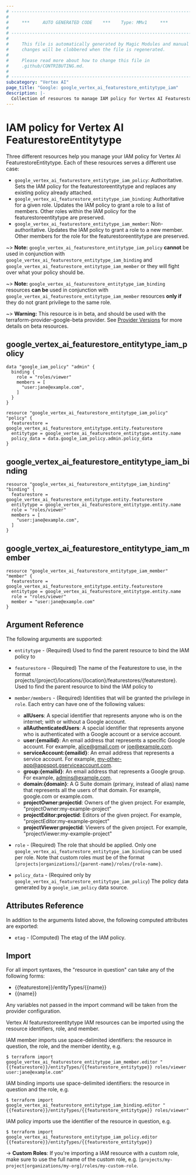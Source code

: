 ```yaml
---
# ----------------------------------------------------------------------------
#
#     ***     AUTO GENERATED CODE    ***    Type: MMv1     ***
#
# ----------------------------------------------------------------------------
#
#     This file is automatically generated by Magic Modules and manual
#     changes will be clobbered when the file is regenerated.
#
#     Please read more about how to change this file in
#     .github/CONTRIBUTING.md.
#
# ----------------------------------------------------------------------------
subcategory: "Vertex AI"
page_title: "Google: google_vertex_ai_featurestore_entitytype_iam"
description: |-
  Collection of resources to manage IAM policy for Vertex AI FeaturestoreEntitytype
---
```


# IAM policy for Vertex AI FeaturestoreEntitytype
Three different resources help you manage your IAM policy for Vertex AI FeaturestoreEntitytype. Each of these resources serves a different use case:

* `google_vertex_ai_featurestore_entitytype_iam_policy`: Authoritative. Sets the IAM policy for the featurestoreentitytype and replaces any existing policy already attached.
* `google_vertex_ai_featurestore_entitytype_iam_binding`: Authoritative for a given role. Updates the IAM policy to grant a role to a list of members. Other roles within the IAM policy for the featurestoreentitytype are preserved.
* `google_vertex_ai_featurestore_entitytype_iam_member`: Non-authoritative. Updates the IAM policy to grant a role to a new member. Other members for the role for the featurestoreentitytype are preserved.

~> **Note:** `google_vertex_ai_featurestore_entitytype_iam_policy` **cannot** be used in conjunction with `google_vertex_ai_featurestore_entitytype_iam_binding` and `google_vertex_ai_featurestore_entitytype_iam_member` or they will fight over what your policy should be.

~> **Note:** `google_vertex_ai_featurestore_entitytype_iam_binding` resources **can be** used in conjunction with `google_vertex_ai_featurestore_entitytype_iam_member` resources **only if** they do not grant privilege to the same role.


~> **Warning:** This resource is in beta, and should be used with the terraform-provider-google-beta provider.
See [Provider Versions](https://terraform.io/docs/providers/google/guides/provider_versions.html) for more details on beta resources.


## google\_vertex\_ai\_featurestore\_entitytype\_iam\_policy

```hcl
data "google_iam_policy" "admin" {
  binding {
    role = "roles/viewer"
    members = [
      "user:jane@example.com",
    ]
  }
}

resource "google_vertex_ai_featurestore_entitytype_iam_policy" "policy" {
  featurestore = google_vertex_ai_featurestore_entitytype.entity.featurestore
  entitytype = google_vertex_ai_featurestore_entitytype.entity.name
  policy_data = data.google_iam_policy.admin.policy_data
}
```

## google\_vertex\_ai\_featurestore\_entitytype\_iam\_binding

```hcl
resource "google_vertex_ai_featurestore_entitytype_iam_binding" "binding" {
  featurestore = google_vertex_ai_featurestore_entitytype.entity.featurestore
  entitytype = google_vertex_ai_featurestore_entitytype.entity.name
  role = "roles/viewer"
  members = [
    "user:jane@example.com",
  ]
}
```

## google\_vertex\_ai\_featurestore\_entitytype\_iam\_member

```hcl
resource "google_vertex_ai_featurestore_entitytype_iam_member" "member" {
  featurestore = google_vertex_ai_featurestore_entitytype.entity.featurestore
  entitytype = google_vertex_ai_featurestore_entitytype.entity.name
  role = "roles/viewer"
  member = "user:jane@example.com"
}
```

## Argument Reference

The following arguments are supported:

* `entitytype` - (Required) Used to find the parent resource to bind the IAM policy to
* `featurestore` - (Required) The name of the Featurestore to use, in the format projects/{project}/locations/{location}/featurestores/{featurestore}. Used to find the parent resource to bind the IAM policy to

* `member/members` - (Required) Identities that will be granted the privilege in `role`.
  Each entry can have one of the following values:
  * **allUsers**: A special identifier that represents anyone who is on the internet; with or without a Google account.
  * **allAuthenticatedUsers**: A special identifier that represents anyone who is authenticated with a Google account or a service account.
  * **user:{emailid}**: An email address that represents a specific Google account. For example, alice@gmail.com or joe@example.com.
  * **serviceAccount:{emailid}**: An email address that represents a service account. For example, my-other-app@appspot.gserviceaccount.com.
  * **group:{emailid}**: An email address that represents a Google group. For example, admins@example.com.
  * **domain:{domain}**: A G Suite domain (primary, instead of alias) name that represents all the users of that domain. For example, google.com or example.com.
  * **projectOwner:projectid**: Owners of the given project. For example, "projectOwner:my-example-project"
  * **projectEditor:projectid**: Editors of the given project. For example, "projectEditor:my-example-project"
  * **projectViewer:projectid**: Viewers of the given project. For example, "projectViewer:my-example-project"

* `role` - (Required) The role that should be applied. Only one
    `google_vertex_ai_featurestore_entitytype_iam_binding` can be used per role. Note that custom roles must be of the format
    `[projects|organizations]/{parent-name}/roles/{role-name}`.

* `policy_data` - (Required only by `google_vertex_ai_featurestore_entitytype_iam_policy`) The policy data generated by
  a `google_iam_policy` data source.

## Attributes Reference

In addition to the arguments listed above, the following computed attributes are
exported:

* `etag` - (Computed) The etag of the IAM policy.

## Import

For all import syntaxes, the "resource in question" can take any of the following forms:

* {{featurestore}}/entityTypes/{{name}}
* {{name}}

Any variables not passed in the import command will be taken from the provider configuration.

Vertex AI featurestoreentitytype IAM resources can be imported using the resource identifiers, role, and member.

IAM member imports use space-delimited identifiers: the resource in question, the role, and the member identity, e.g.
```
$ terraform import google_vertex_ai_featurestore_entitytype_iam_member.editor "{{featurestore}}/entityTypes/{{featurestore_entitytype}} roles/viewer user:jane@example.com"
```

IAM binding imports use space-delimited identifiers: the resource in question and the role, e.g.
```
$ terraform import google_vertex_ai_featurestore_entitytype_iam_binding.editor "{{featurestore}}/entityTypes/{{featurestore_entitytype}} roles/viewer"
```

IAM policy imports use the identifier of the resource in question, e.g.
```
$ terraform import google_vertex_ai_featurestore_entitytype_iam_policy.editor {{featurestore}}/entityTypes/{{featurestore_entitytype}}
```

-> **Custom Roles**: If you're importing a IAM resource with a custom role, make sure to use the
 full name of the custom role, e.g. `[projects/my-project|organizations/my-org]/roles/my-custom-role`.
